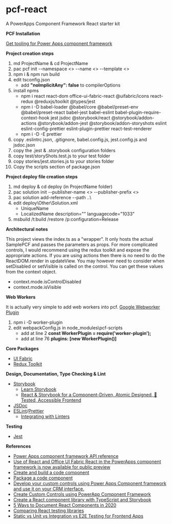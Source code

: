 # pcf-react

A PowerApps Component Framework React starter kit

**PCF Installation**

[Get tooling for Power Apps component framework](https://docs.microsoft.com/en-us/powerapps/developer/component-framework/get-powerapps-cli)

**Project creation steps**

1. md ProjectName & cd ProjectName
2. pac pcf init --namespace <> --name <> --template <>
3. npm i & npm run build
4. edit tsconfig.json
   - add **"noImplicitAny": false** to compilerOptions
5. install npms
   - npm i react react-dom office-ui-fabric-react @uifabric/icons react-redux @reduxjs/toolkit @types/jest
   - npm i -D babel-loader @babel/core @babel/preset-env @babel/preset-react babel-jest babel-eslint babel-plugin-require-context-hook jest jsdoc @storybook/react @storybook/addon-actions @storybook/addon-jest @storybook/addon-storyshots eslint eslint-config-prettier eslint-plugin-prettier react-test-renderer
   - npm i -D -E prettier
6. copy .eslintrc.json, .gitignore, babel.config.js, jest.config.js and jsdoc.json
7. copy the .jest & .storybook configuration folders
8. copy test/storyShots.test.js to your test folder
9. copy stories/jest.stories.js to your stories folder
10. Copy the scripts section of package.json

**Project deploy file creation steps**

1. md deploy & cd deploy (in ProjectName folder)
2. pac solution init --publisher-name <> --publisher-prefix <>
3. pac solution add-reference --path ..\
4. edit deploy\Other\Solution.xml
   - UniqueName
   - LocalizedName description="" languagecode="1033"
5. msbuild /t:build /restore /p:configuration=Release

**Architectural notes**

This project views the index.ts as a "wrapper". It only hosts the actual SamplePCF and passes the parameters as props. For more complicated controls, I would recommend using the redux toolkit and expose the appropriate actions. If you are using actions then there is no need to do the ReactDOM.render in updateView. You may however need to consider when setDisabled or setVisible is called on the control. You can get these values from the context object.

- context.mode.isControlDisabled
- context.mode.isVisible

**Web Workers**

It is actually very simple to add web workers into pcf. [Google Webworker Plugin](https://github.com/GoogleChromeLabs/worker-plugin)

1. npm i -D worker-plugin
2. edit webpackConfig.js in node_modules\pcf-scripts
   - add at line 2 **const WorkerPlugin = require('worker-plugin');**
   - add at line 76 **plugins: [new WorkerPlugin()]**

**Core Packages**

- [UI Fabric](https://developer.microsoft.com/en-us/fabric#/controls/web)
- [Redux Toolkit](https://redux-toolkit.js.org/)

**Design, Documentation, Type Checking & Lint**

- [Storybook](https://storybook.js.org/)
  - [Learn Storybook](https://www.learnstorybook.com/)
  - [React & Storybook for a Component-Driven, Atomic Designed, 💯 Tested, Accessible Frontend](https://www.youtube.com/watch?v=vWYiyN9amsc)
- [JSDoc](https://jsdoc.app/)
- [ESLint](https://eslint.org)/[Prettier](https://prettier.io)
  - [Integrating with Linters](https://prettier.io/docs/en/integrating-with-linters.html)

**Testing**

- [Jest](https://jestjs.io)

**References**

- [Power Apps component framework API reference](https://docs.microsoft.com/en-us/powerapps/developer/component-framework/reference/)
- [Use of React and Office UI Fabric React in the PowerApps component framework is now available for public preview](https://powerapps.microsoft.com/en-us/blog/use-of-react-and-office-ui-fabric-react-in-the-powerapps-component-framework-is-now-available-for-public-preview)
- [Create and build a code component](https://docs.microsoft.com/en-us/powerapps/developer/component-framework/create-custom-controls-using-pcf)
- [Package a code component](https://docs.microsoft.com/en-us/powerapps/developer/component-framework/import-custom-controls)
- [Develop your custom controls using Power Apps Component framework and use it on your CRM interface.](https://debajmecrm.com/2019/04/26/in-depth-end-end-walkthrough-develop-your-custom-controls-using-power-apps-component-framework-and-use-it-on-your-crm-interface/)
- [Create Custom Controls using PowerApp Component Framework](https://powermaverick.dev/2019/05/18/create-custom-controls-using-powerapp-component-framework/)
- [Create a React component library with TypeScript and Storybook](https://levelup.gitconnected.com/create-a-react-component-library-with-typescript-and-storybook-ed28fc7511f2)
- [5 Ways to Document React Components in 2020](https://blog.bitsrc.io/5-ways-to-document-react-components-in-2020-ecf60f24dee8)
- [Comparing React testing libraries](https://blog.logrocket.com/comparing-react-testing-libraries)
- [Static vs Unit vs Integration vs E2E Testing for Frontend Apps](https://kentcdodds.com/blog/unit-vs-integration-vs-e2e-tests)
